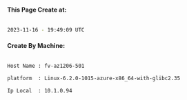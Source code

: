
   
#### This Page Create at:

```bash

2023-11-16 - 19:49:09 UTC

```

#### Create By Machine:

```bash

Host Name : fv-az1206-501

platform  : Linux-6.2.0-1015-azure-x86_64-with-glibc2.35

Ip Local  : 10.1.0.94

```

